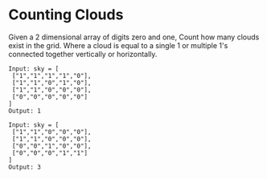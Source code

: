 # Counting Clouds
 Given a 2 dimensional array of digits zero and one, Count how many clouds exist in the grid. Where a cloud is equal to a single 1 or multiple 1's connected together vertically or horizontally.
 ```
 Input: sky = [
  ["1","1","1","1","0"],
  ["1","1","0","1","0"],
  ["1","1","0","0","0"],
  ["0","0","0","0","0"]
]
Output: 1

Input: sky = [
  ["1","1","0","0","0"],
  ["1","1","0","0","0"],
  ["0","0","1","0","0"],
  ["0","0","0","1","1"]
]
Output: 3
```